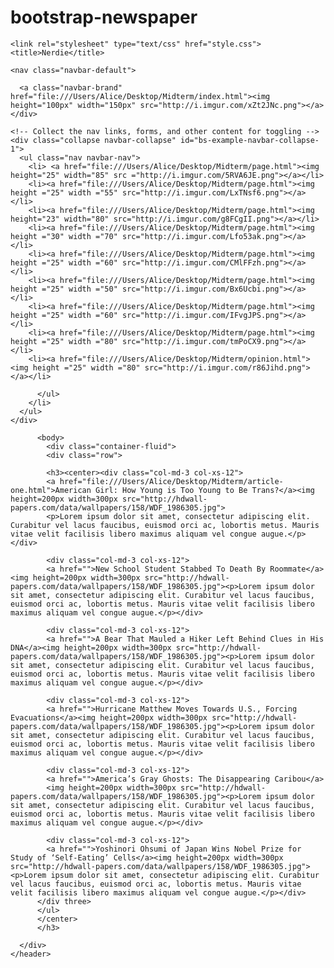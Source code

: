 # bootstrap-newspaper

<!doctype html>
<html>
<!-- Latest compiled and minified CSS -->
    <link rel="stylesheet" href="https://maxcdn.bootstrapcdn.com/bootstrap/3.3.7/css/bootstrap.min.css" integrity="sha384-BVYiiSIFeK1dGmJRAkycuHAHRg32OmUcww7on3RYdg4Va+PmSTsz/K68vbdEjh4u" crossorigin="anonymous">

  <!-- Optional theme -->
  <link rel="stylesheet" href="https://maxcdn.bootstrapcdn.com/bootstrap/3.3.7/css/bootstrap-theme.min.css" integrity="sha384-rHyoN1iRsVXV4nD0JutlnGaslCJuC7uwjduW9SVrLvRYooPp2bWYgmgJQIXwl/Sp" crossorigin="anonymous">

  <head>
    <meta charset="UTF-8">
    <meta name="viewport" content="width=device-width,initial-scale=1">

    <link rel="stylesheet" type="text/css" href="style.css">
    <title>Nerdie</title>
  
    <nav class="navbar-default">
  <div class="container-fluid">
    <!-- Brand and toggle get grouped for better mobile display -->
      <div class="navbar-header">
      
      <a class="navbar-brand" href="file:///Users/Alice/Desktop/Midterm/index.html"><img height="100px" width="150px" src="http://i.imgur.com/xZt2JNc.png"></a>
    </div>

    <!-- Collect the nav links, forms, and other content for toggling -->
    <div class="collapse navbar-collapse" id="bs-example-navbar-collapse-1">
      <ul class="nav navbar-nav">
        <li> <a href="file:///Users/Alice/Desktop/Midterm/page.html"><img height="25" width="85" src ="http://i.imgur.com/5RVA6JE.png"></a></li>
        <li><a href="file:///Users/Alice/Desktop/Midterm/page.html"><img height ="25" width ="55" src="http://i.imgur.com/LxTNsf6.png"></a></li>
        <li><a href="file:///Users/Alice/Desktop/Midterm/page.html"><img height="23" width="80" src="http://i.imgur.com/g8FCgII.png"></a></li>
        <li><a href="file:///Users/Alice/Desktop/Midterm/page.html"><img height ="30" width ="70" src="http://i.imgur.com/Lfo53ak.png"></a></li>
        <li><a href="file:///Users/Alice/Desktop/Midterm/page.html"><img height ="25" width ="60" src="http://i.imgur.com/CMlFFzh.png"></a></li>
        <li><a href="file:///Users/Alice/Desktop/Midterm/page.html"><img height ="25" width ="50" src="http://i.imgur.com/Bx6Ucbi.png"></a></li>
        <li><a href="file:///Users/Alice/Desktop/Midterm/page.html"><img height ="25" width ="60" src="http://i.imgur.com/IFvgJPS.png"></a></li>
        <li><a href="file:///Users/Alice/Desktop/Midterm/page.html"><img height ="25" width ="80" src="http://i.imgur.com/tmPoCX9.png"></a></li>
        <li><a href="file:///Users/Alice/Desktop/Midterm/opinion.html"><img height ="25" width ="80" src="http://i.imgur.com/r86Jihd.png"></a></li>
       
          </ul>
        </li>
      </ul>
    </div>
  </div><!-- /.container-fluid -->
</nav>

          <body>
            <div class="container-fluid">
            <div class="row">

            <h3><center><div class="col-md-3 col-xs-12">
            <a href="file:///Users/Alice/Desktop/Midterm/article-one.html">American Girl: How Young is Too Young to Be Trans?</a><img height=200px width=300px src="http://hdwall-papers.com/data/wallpapers/158/WDF_1986305.jpg">
            <p>Lorem ipsum dolor sit amet, consectetur adipiscing elit. Curabitur vel lacus faucibus, euismod orci ac, lobortis metus. Mauris vitae velit facilisis libero maximus aliquam vel congue augue.</p></div>

            <div class="col-md-3 col-xs-12">
            <a href="">New School Student Stabbed To Death By Roommate</a><img height=200px width=300px src="http://hdwall-papers.com/data/wallpapers/158/WDF_1986305.jpg"><p>Lorem ipsum dolor sit amet, consectetur adipiscing elit. Curabitur vel lacus faucibus, euismod orci ac, lobortis metus. Mauris vitae velit facilisis libero maximus aliquam vel congue augue.</p></div>

            <div class="col-md-3 col-xs-12">
            <a href="">A Bear That Mauled a Hiker Left Behind Clues in His DNA</a><img height=200px width=300px src="http://hdwall-papers.com/data/wallpapers/158/WDF_1986305.jpg"><p>Lorem ipsum dolor sit amet, consectetur adipiscing elit. Curabitur vel lacus faucibus, euismod orci ac, lobortis metus. Mauris vitae velit facilisis libero maximus aliquam vel congue augue.</p></div>

            <div class="col-md-3 col-xs-12">
            <a href="">Hurricane Matthew Moves Towards U.S., Forcing Evacuations</a><img height=200px width=300px src="http://hdwall-papers.com/data/wallpapers/158/WDF_1986305.jpg"><p>Lorem ipsum dolor sit amet, consectetur adipiscing elit. Curabitur vel lacus faucibus, euismod orci ac, lobortis metus. Mauris vitae velit facilisis libero maximus aliquam vel congue augue.</p></div>

            <div class="col-md-3 col-xs-12">
            <a href="">America’s Gray Ghosts: The Disappearing Caribou</a>
            <img height=200px width=300px src="http://hdwall-papers.com/data/wallpapers/158/WDF_1986305.jpg"><p>Lorem ipsum dolor sit amet, consectetur adipiscing elit. Curabitur vel lacus faucibus, euismod orci ac, lobortis metus. Mauris vitae velit facilisis libero maximus aliquam vel congue augue.</p></div>

            <div class="col-md-3 col-xs-12">
            <a href="">Yoshinori Ohsumi of Japan Wins Nobel Prize for Study of ‘Self-Eating’ Cells</a><img height=200px width=300px src="http://hdwall-papers.com/data/wallpapers/158/WDF_1986305.jpg"><p>Lorem ipsum dolor sit amet, consectetur adipiscing elit. Curabitur vel lacus faucibus, euismod orci ac, lobortis metus. Mauris vitae velit facilisis libero maximus aliquam vel congue augue.</p></div>
          </div three>
          </ul>
          </center>
          </h3>
        
      </div>
    </header>
  </body>
</html>

